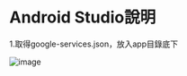# Android Studio說明
1.取得google-services.json，放入app目錄底下

![image](/assets/images/google-services.png)

